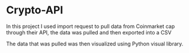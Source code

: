 # Crypto-API

In this project I used import request to pull data from Coinmarket cap through their API, the data was pulled and then exported into a CSV

The data that was pulled was then visualized using Python visual library.
